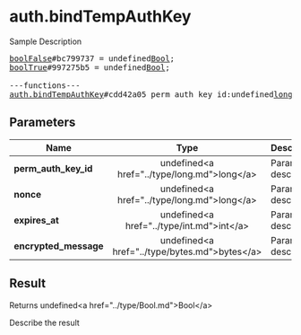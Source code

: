 # auth.bindTempAuthKey

Sample Description

<pre>
<a href="../constructor/boolFalse">boolFalse</a>#bc799737 = undefined<a href="../type/Bool.md">Bool</a>;
<a href="../constructor/boolTrue">boolTrue</a>#997275b5 = undefined<a href="../type/Bool.md">Bool</a>;

---functions---
<a href="../method/auth.bindTempAuthKey.md">auth.bindTempAuthKey</a>#cdd42a05 perm_auth_key_id:undefined<a href="../type/long.md">long</a> nonce:undefined<a href="../type/long.md">long</a> expires_at:undefined<a href="../type/int.md">int</a> encrypted_message:undefined<a href="../type/bytes.md">bytes</a> = undefined<a href="../type/Bool.md">Bool</a>;
</pre>

## Parameters

| Name | Type | Description |
|------|:----:|-------------|
| **perm_auth_key_id** | undefined&lt;a href=&#34;../type/long.md&#34;&gt;long&lt;/a&gt; | Param description |
| **nonce** | undefined&lt;a href=&#34;../type/long.md&#34;&gt;long&lt;/a&gt; | Param description |
| **expires_at** | undefined&lt;a href=&#34;../type/int.md&#34;&gt;int&lt;/a&gt; | Param description |
| **encrypted_message** | undefined&lt;a href=&#34;../type/bytes.md&#34;&gt;bytes&lt;/a&gt; | Param description |

## Result

Returns undefined&lt;a href=&#34;../type/Bool.md&#34;&gt;Bool&lt;/a&gt;

Describe the result

